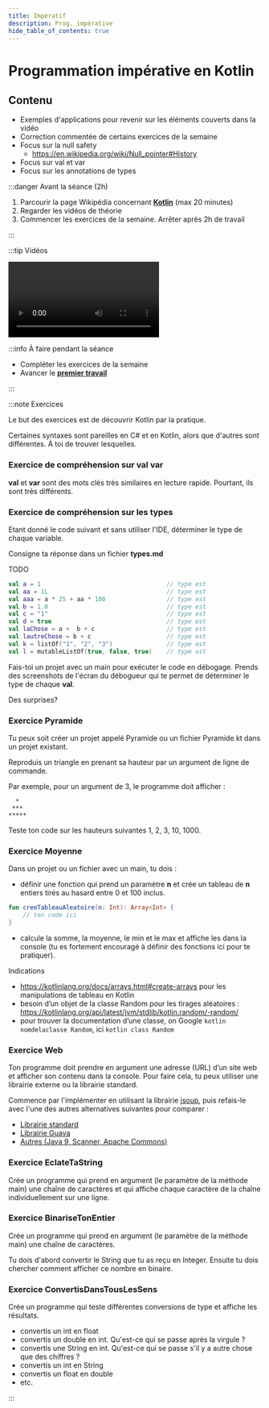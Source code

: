 ```yaml
---
title: Impératif
description: Prog. impérative
hide_table_of_contents: true
---
```


# Programmation impérative en Kotlin

## Contenu

- Exemples d'applications pour revenir sur les éléments couverts dans la vidéo
- Correction commentée de certains exercices de la semaine
- Focus sur la null safety 
  - https://en.wikipedia.org/wiki/Null_pointer#History
- Focus sur val et var
- Focus sur les annotations de types

<Row>

<Column>

:::danger Avant la séance (2h)

1. Parcourir la page Wikipédia concernant **[Kotlin](<https://fr.wikipedia.org/wiki/Kotlin_(langage)>)** (max 20 minutes)
2. Regarder les vidéos de théorie
3. Commencer les exercices de la semaine. Arrêter après 2h de travail

:::

</Column>

<Column>

:::tip Vidéos

<Video url="https://youtu.be/PSnfqJ8pW2k"/>

<Video url="https://youtu.be/kpBcxKXacZM"/>

<Video url="https://youtu.be/BzFx1dszk4I"/>

:::

</Column>

<Column>

:::info À faire pendant la séance

- Compléter les exercices de la semaine
- Avancer le **[premier travail](../tp/tp1)**

:::

</Column>

</Row>

:::note Exercices

Le but des exercices est de découvrir Kotlin par la pratique.

Certaines syntaxes sont pareilles en C# et en Kotlin, alors que d'autres sont différentes. À toi de trouver lesquelles.

### Exercice de compréhension sur val var

**val** et **var** sont des mots clés très similaires en lecture rapide. Pourtant, ils sont très différents.

### Exercice de compréhension sur les types

Etant donné le code suivant et sans utiliser l'IDE, déterminer le type de chaque variable.

Consigne ta réponse dans un fichier **types.md**

TODO
```kotlin
val a = 1                                   // type est            
val aa = 1L                                 // type est
val aaa = a * 25 + aa * 100                 // type est
val b = 1.0                                 // type est 
val c = "1"                                 // type est 
val d = true                                // type est
val laChose = a +  b + c                    // type est
val lautreChose = b + c                     // type est
val k = listOf("1", "2", "3")               // type est
val l = mutableListOf(true, false, true)    // type est
```

Fais-toi un projet avec un main pour exécuter le code en débogage. Prends des screenshots de l'écran du débogueur
qui te permet de déterminer le type de chaque **val**.

Des surprises?

### Exercice Pyramide

Tu peux soit créer un projet appelé Pyramide ou un fichier Pyramide.kt dans un projet existant.

Reproduis un triangle en prenant sa hauteur par un argument de ligne de commande.

Par exemple, pour un argument de 3, le programme doit afficher :
```
  *
 ***
*****
```

Teste ton code sur les hauteurs suivantes 1, 2, 3, 10, 1000.

### Exercice Moyenne

Dans un projet ou un fichier avec un main, tu dois :
- définir une fonction qui prend un paramètre **n** et crée un tableau de **n** entiers tirés au hasard entre 0 et 100 inclus.
```kotlin
fun creeTableauAleatoire(n: Int): Array<Int> {
    // ton code ici
}
```
- calcule la somme, la moyenne, le min et le max et affiche les dans la console (tu es fortement encouragé à définir des fonctions ici pour te pratiquer).

Indications
- https://kotlinlang.org/docs/arrays.html#create-arrays pour les manipulations de tableau en Kotlin
- besoin d’un objet de la classe Random pour les tirages aléatoires : https://kotlinlang.org/api/latest/jvm/stdlib/kotlin.random/-random/
- pour trouver la documentation d’une classe, on Google `kotlin nomdelaclasse Random`, ici `kotlin class Random`

### Exercice Web

Ton programme doit prendre en argument une adresse (URL) d’un site web et afficher son contenu dans la console. Pour faire cela, tu peux utiliser une librairie externe ou la librairie standard.

Commence par l'implémenter en utilisant la librairie [jsoup](https://jsoup.org/), puis refais-le avec l'une des autres alternatives suivantes pour comparer :

- [Librairie standard](http://docs.oracle.com/javase/tutorial/networking/urls/readingWriting.html)
- [Librairie Guava](https://stackoverflow.com/a/6068228/1227197)
- [Autres (Java 9, Scanner, Apache Commons)](https://www.techiedelight.com/read-contents-of-url-into-string-java/)

### Exercice EclateTaString

Crée un programme qui prend en argument (le paramètre de la méthode main) une chaîne de caractères et qui affiche chaque caractère de la chaîne individuellement sur une ligne.

### Exercice BinariseTonEntier

Crée un programme qui prend en argument (le paramètre de la méthode main) une chaîne de caractères.

Tu dois d'abord convertir le String que tu as reçu en Integer. Ensuite tu dois chercher comment afficher ce nombre en binaire.

### Exercice ConvertisDansTousLesSens

Crée un programme qui teste différentes conversions de type et affiche les résultats.

- convertis un int en float
- convertis un double en int. Qu'est-ce qui se passe après la virgule ?
- convertis une String en int. Qu'est-ce qui se passe s'il y a autre chose que des chiffres ?
- convertis un int en String
- convertis un float en double
- etc.

:::
